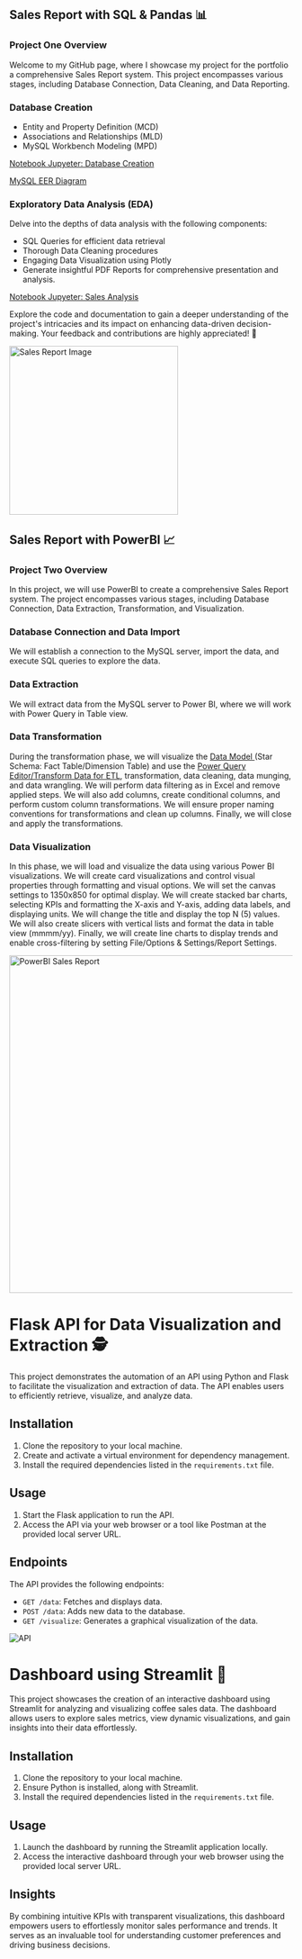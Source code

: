 ## Sales Report with SQL & Pandas 📊
### Project One Overview
Welcome to my GitHub page, where I showcase my project for the portfolio a comprehensive Sales Report system. This project encompasses various stages, including Database Connection, Data Cleaning, and Data Reporting.

### Database Creation
- Entity and Property Definition (MCD)
- Associations and Relationships (MLD)
- MySQL Workbench Modeling (MPD)

[Notebook Jupyeter: Database Creation](https://github.com/CatelloTheDataProjectManager/Sales-Report/blob/main/Database_Creation.ipynb)

[MySQL EER Diagram](https://github.com/CatelloTheDataProjectManager/Sales-Report/blob/main/MySQL_EER_Diagram.png)

### Exploratory Data Analysis (EDA)

Delve into the depths of data analysis with the following components:

- SQL Queries for efficient data retrieval
- Thorough Data Cleaning procedures
- Engaging Data Visualization using Plotly
- Generate insightful PDF Reports for comprehensive presentation and analysis.

[Notebook Jupyeter: Sales Analysis](https://github.com/CatelloTheDataProjectManager/Sales-Report/blob/main/Sales_Analysis.ipynb)

Explore the code and documentation to gain a deeper understanding of the project's intricacies and its impact on enhancing data-driven decision-making. Your feedback and contributions are highly appreciated! 🚀

<img src="https://github.com/CatelloTheDataProjectManager/Sales-Report/raw/main/sales_report_image.jpg" alt="Sales Report Image" width="300">

## Sales Report with PowerBI 📈
### Project Two Overview
In this project, we will use PowerBI to create a comprehensive Sales Report system. The project encompasses various stages, including Database Connection, Data Extraction, Transformation, and Visualization.

### Database Connection and Data Import
We will establish a connection to the MySQL server, import the data, and execute SQL queries to explore the data.

### Data Extraction
We will extract data from the MySQL server to Power BI, where we will work with Power Query in Table view.

### Data Transformation
During the transformation phase, we will visualize the [Data Model ](https://github.com/CatelloTheDataProjectManager/Sales-Report/blob/main/Capture%20d%E2%80%99%C3%A9cran%202024-06-07%20131537.png) (Star Schema: Fact Table/Dimension Table) and use the [Power Query Editor/Transform Data for ETL](https://github.com/CatelloTheDataProjectManager/Sales-Report/blob/main/Capture%20d%E2%80%99%C3%A9cran%202024-06-07%20142143.png), transformation, data cleaning, data munging, and data wrangling. We will perform data filtering as in Excel and remove applied steps. We will also add columns, create conditional columns, and perform custom column transformations. We will ensure proper naming conventions for transformations and clean up columns. Finally, we will close and apply the transformations.

### Data Visualization
In this phase, we will load and visualize the data using various Power BI visualizations. We will create card visualizations and control visual properties through formatting and visual options. We will set the canvas settings to 1350x850 for optimal display. We will create stacked bar charts, selecting KPIs and formatting the X-axis and Y-axis, adding data labels, and displaying units. We will change the title and display the top N (5) values. We will also create slicers with vertical lists and format the data in table view (mmmm/yy). Finally, we will create line charts to display trends and enable cross-filtering by setting File/Options & Settings/Report Settings.

<img src="https://github.com/CatelloTheDataProjectManager/Sales-Report/blob/main/Sales_report_power_bi.png" alt="PowerBI Sales Report" width="600">

# Flask API for Data Visualization and Extraction 🕵️

This project demonstrates the automation of an API using Python and Flask to facilitate the visualization and extraction of data. The API enables users to efficiently retrieve, visualize, and analyze data.

## Installation

1. Clone the repository to your local machine.
2. Create and activate a virtual environment for dependency management.
3. Install the required dependencies listed in the `requirements.txt` file.

## Usage

1. Start the Flask application to run the API.
2. Access the API via your web browser or a tool like Postman at the provided local server URL.

## Endpoints

The API provides the following endpoints:
- `GET /data`: Fetches and displays data.
- `POST /data`: Adds new data to the database.
- `GET /visualize`: Generates a graphical visualization of the data.

![API](https://github.com/CatelloTheDataProjectManager/Sales-Report/blob/main/API.png)

# Dashboard using Streamlit 🚀

This project showcases the creation of an interactive dashboard using Streamlit for analyzing and visualizing coffee sales data. The dashboard allows users to explore sales metrics, view dynamic visualizations, and gain insights into their data effortlessly.

## Installation

1. Clone the repository to your local machine.
2. Ensure Python is installed, along with Streamlit.
3. Install the required dependencies listed in the `requirements.txt` file.

## Usage

1. Launch the dashboard by running the Streamlit application locally.
2. Access the interactive dashboard through your web browser using the provided local server URL.

## Insights

By combining intuitive KPIs with transparent visualizations, this dashboard empowers users to effortlessly monitor sales performance and trends. It serves as an invaluable tool for understanding customer preferences and driving business decisions.


